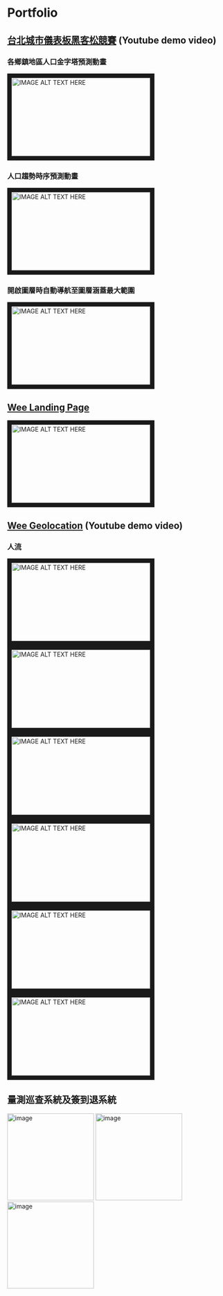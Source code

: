 # Portfolio

## [台北城市儀表板黑客松競賽](https://anne030303.github.io/Taipei-City-Dashboard-FE/#/mapview?index=weewin-1) (Youtube demo video)

### 各鄉鎮地區人口金字塔預測動畫
<a href="http://www.youtube.com/watch?feature=player_embedded&v=_mzw6ApchxI" target="_blank">
    <img src="http://img.youtube.com/vi/_mzw6ApchxI/0.jpg" alt="IMAGE ALT TEXT HERE" width="320" height="180" border="10" />
</a>

### 人口趨勢時序預測動畫
<a href="http://www.youtube.com/watch?feature=player_embedded&v=ec0wCuQICsY" target="_blank">
    <img src="http://img.youtube.com/vi/ec0wCuQICsY/0.jpg" alt="IMAGE ALT TEXT HERE" width="320" height="180" border="10" />
</a>

### 開啟圖層時自動導航至圖層涵蓋最大範圍
<a href="http://www.youtube.com/watch?feature=player_embedded&v=LamWG-6kuRA" target="_blank">
    <img src="http://img.youtube.com/vi/LamWG-6kuRA/0.jpg" alt="IMAGE ALT TEXT HERE" width="320" height="180" border="10" />
</a>

## [Wee Landing Page](https://wee.vpon.com/)

<a href="https://wee.vpon.com/" target="_blank">
    <img src="https://github.com/anne030303/Portfolio/assets/24452337/9ae8d091-d2c3-4883-ba56-d2d0fb5c296a" alt="IMAGE ALT TEXT HERE" width="320" height="180" border="10" />
</a>

## [Wee Geolocation](https://data.vpon.com/#/main/geolocation) (Youtube demo video)

### 人流

<a href="https://youtu.be/aLERo5mr3bo" target="_blank">
    <img src="https://i9.ytimg.com/vi_webp/aLERo5mr3bo/mq2.webp?sqp=CPiw57EG-oaymwEmCMACELQB8quKqQMa8AEB-AH8CYAC0AWKAgwIABABGFwgXChcMA8=&rs=AOn4CLC8xrTyBSlytxeeUj5Vvvo0OK6HCQ" alt="IMAGE ALT TEXT HERE" width="320" height="180" border="10" />
</a>

<br/>

<a href="https://youtu.be/F4SgxRM5Rf0" target="_blank">
    <img src="https://i9.ytimg.com/vi/F4SgxRM5Rf0/mqdefault.jpg?sqp=CKSz57EG-oaymwEmCMACELQB8quKqQMa8AEB-AH8CYAC0AWKAgwIABABGGUgZShlMA8=&rs=AOn4CLB17_jRWBCutJVtp5UC1ryPaXBbIQ" alt="IMAGE ALT TEXT HERE" width="320" height="180" border="10" />
</a>

<br/>

<a href="https://youtu.be/nS-CVo6bMvo" target="_blank">
    <img src="https://i9.ytimg.com/vi/nS-CVo6bMvo/mqdefault.jpg?sqp=CKSz57EG-oaymwEmCMACELQB8quKqQMa8AEB-AH-CYACvAWKAgwIABABGCMgZShdMA8=&rs=AOn4CLA3Fw_ypuo8o5aMxWGL21hOqbsTUQ" alt="IMAGE ALT TEXT HERE" width="320" height="180" border="10" />
</a>

<br/>

<a href="https://youtu.be/aedBaq_2inU" target="_blank">
    <img src="https://i9.ytimg.com/vi_webp/aedBaq_2inU/mq2.webp?sqp=CMyu57EG-oaymwEmCMACELQB8quKqQMa8AEB-AH4CYAC0AWKAgwIABABGGUgZShlMA8=&rs=AOn4CLDYNaMnVvRKZzpE6xMdt2fzYI2WMQ" alt="IMAGE ALT TEXT HERE" width="320" height="180" border="10" />
</a>

<br/>

<a href="https://youtu.be/sWXy5Ug3ToM" target="_blank">
    <img src="https://i9.ytimg.com/vi_webp/sWXy5Ug3ToM/mq1.webp?sqp=CPiw57EG&rs=AOn4CLDoXK3PI5ix6zYoVJ7uEMBDJ-CS4w" alt="IMAGE ALT TEXT HERE" width="320" height="180" border="10" />
</a>

<br/>

<a href="https://youtu.be/9Nq41zDfVpU" target="_blank">
    <img src="https://i9.ytimg.com/vi_webp/9Nq41zDfVpU/mq2.webp?sqp=CPiw57EG&rs=AOn4CLDyGSGsNx-HE6BhX2V5e9F5ofmpfw" alt="IMAGE ALT TEXT HERE" width="320" height="180" border="10" />
</a>


## 量測巡查系統及簽到退系統
<img height="200" alt="image" src="https://github.com/anne030303/Portfolio/assets/24452337/39bc6dc7-91e0-46b1-b0fb-21c83e930ecd">
<img height="200" alt="image" src="https://github.com/anne030303/Portfolio/assets/24452337/bb4f89f2-9f15-4211-a5af-cc579fb1c9b8">
<img height="200" alt="image" src="https://github.com/anne030303/Portfolio/assets/24452337/9e9b73c4-ac57-4c23-984c-a4701082ec42">


